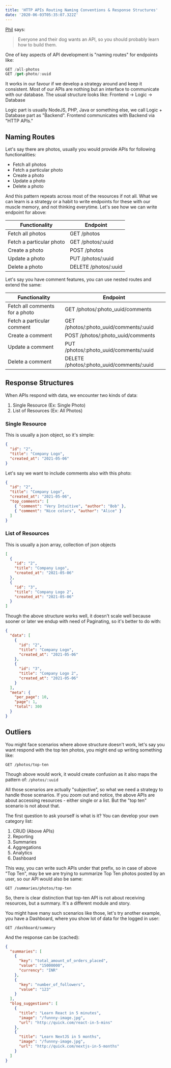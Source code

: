 ```yaml
---
title: 'HTTP APIs Routing Naming Conventions & Response Structures'
date: '2020-06-03T05:35:07.322Z'
---
```


[Phil](https://apisyouwonthate.com/books/build-apis-you-wont-hate) says:

> Everyone and their dog wants an API, so you should probably learn how to build them.

One of key aspects of API development is "naming routes" for endpoints like:

```js
GET /all-photos
GET /get-photo/:uuid
```

It works in our favour if we develop a strategy around and keep it consistent. Most of our APIs are nothing but an interface to communicate with our database. The usual structure looks like: Frontend -> Logic -> Database

Logic part is usually NodeJS, PHP, Java or something else, we call Logic + Database part as "Backend". Frontend communicates with Backend via "HTTP APIs."

## Naming Routes

Let's say there are photos, usually you would provide APIs for following functionalities:

- Fetch all photos
- Fetch a particular photo
- Create a photo
- Update a photo
- Delete a photo

And this pattern repeats across most of the resources if not all. What we can learn is a strategy or a habit to write endpoints for these with our muscle memory, and not thinking everytime. Let's see how we can write endpoint for above:

| Functionality            | Endpoint             |
| ------------------------ | -------------------- |
| Fetch all photos         | GET /photos          |
| Fetch a particular photo | GET /photos/:uuid    |
| Create a photo           | POST /photos         |
| Update a photo           | PUT /photos/:uuid    |
| Delete a photo           | DELETE /photos/:uuid |

Let's say you have comment features, you can use nested routes and extend the same:

| Functionality                  | Endpoint                                  |
| ------------------------------ | ----------------------------------------- |
| Fetch all comments for a photo | GET /photos/:photo_uuid/comments          |
| Fetch a particular comment     | GET /photos/:photo_uuid/comments/:uuid    |
| Create a comment               | POST /photos/:photo_uuid/comments         |
| Update a comment               | PUT /photos/:photo_uuid/comments/:uuid    |
| Delete a comment               | DELETE /photos/:photo_uuid/comments/:uuid |

## Response Structures

When APIs respond with data, we encounter two kinds of data:

1. Single Resource (Ex: Single Photo)
2. List of Resources (Ex: All Photos)

### Single Resource

This is usually a json object, so it's simple:

```json
{
  "id": "2",
  "title": "Company Logo",
  "created_at": "2021-05-06"
}
```

Let's say we want to include comments also with this photo:

```json
{
  "id": "2",
  "title": "Company Logo",
  "created_at": "2021-05-06",
  "top_comments": [
    { "comment": "Very Intuitive", "author": "Bob" },
    { "comment": "Nice colors", "author": "Alice" }
  ]
}
```

### List of Resources

This is usually a json array, collection of json objects

```json
[
  {
    "id": "2",
    "title": "Company Logo",
    "created_at": "2021-05-06"
  },
  {
    "id": "3",
    "title": "Company Logo 2",
    "created_at": "2021-05-06"
  }
]
```

Though the above structure works well, it doesn't scale well because sooner or later we endup with need of Paginating, so it's better to do with:

```json
{
  "data": [
    {
      "id": "2",
      "title": "Company Logo",
      "created_at": "2021-05-06"
    },
    {
      "id": "3",
      "title": "Company Logo 2",
      "created_at": "2021-05-06"
    }
  ],
  "meta": {
    "per_page": 10,
    "page": 1,
    "total": 300
  }
}
```

## Outliers

You might face scenarios where above structure doesn't work, let's say you want respond with the top ten photos, you might end up writing something like:

```
GET /photos/top-ten
```

Though above would work, it would create confusion as it also maps the pattern of: `/photos/:uuid`

All those scenarios are actually "subjective", so what we need a strategy to handle those scenarios. If you zoom out and notice, the above APIs are about accessing resources - either single or a list. But the "top ten" scenario is not about that.

The first question to ask yourself is what is it? You can develop your own category list:

1. CRUD (Above APIs)
2. Reporting
3. Summaries
4. Aggregations
5. Analytics
6. Dashboard

This way, you can write such APIs under that prefix, so in case of above "Top Ten", may be we are trying to summarize Top Ten photos posted by an user, so our API would also be same:

```
GET /summaries/photos/top-ten
```

So, there is clear distinction that top-ten API is not about receiving resources, but a summary. It's a different module and story.

You might have many such scenarios like those, let's try another example, you have a Dashboard, where you show lot of data for the logged in user:

```
GET /dashboard/summary
```

And the response can be (cached):

```json
{
  "summaries": [
    {
      "key": "total_amount_of_orders_placed",
      "value": "15000000",
      "currency": "INR"
    },
    {
      "key": "number_of_followers",
      "value": "123"
    }
  ],
  "blog_suggestions": [
    {
      "title": "Learn React in 5 minutes",
      "image": "/funnny-image.jpg",
      "url": "http://quick.com/react-in-5-mins"
    },
    {
      "title": "Learn NextJS in 5 months",
      "image": "/funnny-image.jpg",
      "url": "http://quick.com/nextjs-in-5-months"
    }
  ]
}
```
